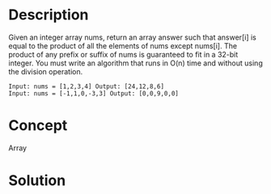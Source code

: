 # Description
Given an integer array nums, return an array answer such that answer[i] is equal to the product of all the elements of nums except nums[i]. The product of any prefix or suffix of nums is guaranteed to fit in a 32-bit integer. You must write an algorithm that runs in O(n) time and without using the division operation.
```
Input: nums = [1,2,3,4] Output: [24,12,8,6]
Input: nums = [-1,1,0,-3,3] Output: [0,0,9,0,0]
```
# Concept
Array
# Solution
